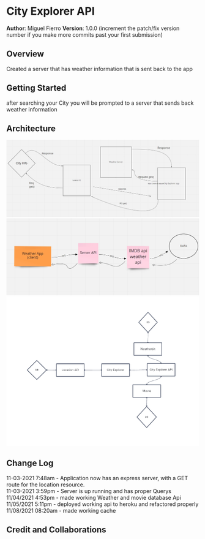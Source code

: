 # City Explorer API

**Author**: Miguel Fierro
**Version**: 1.0.0 (increment the patch/fix version number if you make more commits past your first submission)

## Overview
<!-- Provide a high level overview of what this application is and why you are building it, beyond the fact that it's an assignment for this class. (i.e. What's your problem domain?) --> Created a server that has weather information that is sent back to the app

## Getting Started
<!-- What are the steps that a user must take in order to build this app on their own machine and get it running? -->
after searching your City you will be prompted to a server that sends back weather information

## Architecture
<!-- Provide a detailed description of the application design. What technologies (languages, libraries, etc) you're using, and any other relevant design information. -->
![WRRC of Server API](assets/server-request-map.jpg)
![WRRC of Movie and Weather API](assets/api-wrrc.jpg)
![FInal WRRC](assets/final-wrrc.png)

## Change Log
<!-- Use this area to document the iterative changes made to your application as each feature is successfully implemented. Use time stamps. Here's an example: -->

11-03-2021 7:48am - Application now has an express server, with a GET route for the location resource. <br>
11-03-2021 3:59pm - Server is up running and has proper Querys
11/04/2021 4:53pm - made working Weather and movie database Api
11/05/2021 5:11pm - deployed working api to heroku and refactored properly
11/08/2021 08:20am - made working cache

## Credit and Collaborations
<!-- Give credit (and a link) to other people or resources that helped you build this application. -->
